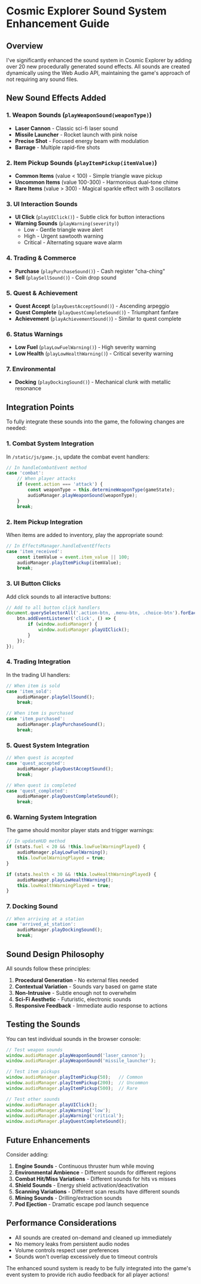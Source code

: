 # Cosmic Explorer Sound System Enhancement Guide

## Overview

I've significantly enhanced the sound system in Cosmic Explorer by adding over 20 new procedurally generated sound effects. All sounds are created dynamically using the Web Audio API, maintaining the game's approach of not requiring any sound files.

## New Sound Effects Added

### 1. **Weapon Sounds** (`playWeaponSound(weaponType)`)
- **Laser Cannon** - Classic sci-fi laser sound
- **Missile Launcher** - Rocket launch with pink noise
- **Precise Shot** - Focused energy beam with modulation
- **Barrage** - Multiple rapid-fire shots

### 2. **Item Pickup Sounds** (`playItemPickup(itemValue)`)
- **Common Items** (value < 100) - Simple triangle wave pickup
- **Uncommon Items** (value 100-300) - Harmonious dual-tone chime  
- **Rare Items** (value > 300) - Magical sparkle effect with 3 oscillators

### 3. **UI Interaction Sounds**
- **UI Click** (`playUIClick()`) - Subtle click for button interactions
- **Warning Sounds** (`playWarning(severity)`)
  - Low - Gentle triangle wave alert
  - High - Urgent sawtooth warning
  - Critical - Alternating square wave alarm

### 4. **Trading & Commerce**
- **Purchase** (`playPurchaseSound()`) - Cash register "cha-ching"
- **Sell** (`playSellSound()`) - Coin drop sound

### 5. **Quest & Achievement**
- **Quest Accept** (`playQuestAcceptSound()`) - Ascending arpeggio
- **Quest Complete** (`playQuestCompleteSound()`) - Triumphant fanfare
- **Achievement** (`playAchievementSound()`) - Similar to quest complete

### 6. **Status Warnings**
- **Low Fuel** (`playLowFuelWarning()`) - High severity warning
- **Low Health** (`playLowHealthWarning()`) - Critical severity warning

### 7. **Environmental**
- **Docking** (`playDockingSound()`) - Mechanical clunk with metallic resonance

## Integration Points

To fully integrate these sounds into the game, the following changes are needed:

### 1. **Combat System Integration**

In `/static/js/game.js`, update the combat event handlers:

```javascript
// In handleCombatEvent method
case 'combat':
    // When player attacks
    if (event.action === 'attack') {
        const weaponType = this.determineWeaponType(gameState);
        audioManager.playWeaponSound(weaponType);
    }
    break;
```

### 2. **Item Pickup Integration**

When items are added to inventory, play the appropriate sound:

```javascript
// In EffectsManager.handleEventEffects
case 'item_received':
    const itemValue = event.item_value || 100;
    audioManager.playItemPickup(itemValue);
    break;
```

### 3. **UI Button Clicks**

Add click sounds to all interactive buttons:

```javascript
// Add to all button click handlers
document.querySelectorAll('.action-btn, .menu-btn, .choice-btn').forEach(btn => {
    btn.addEventListener('click', () => {
        if (window.audioManager) {
            window.audioManager.playUIClick();
        }
    });
});
```

### 4. **Trading Integration**

In the trading UI handlers:

```javascript
// When item is sold
case 'item_sold':
    audioManager.playSellSound();
    break;

// When item is purchased
case 'item_purchased':
    audioManager.playPurchaseSound();
    break;
```

### 5. **Quest System Integration**

```javascript
// When quest is accepted
case 'quest_accepted':
    audioManager.playQuestAcceptSound();
    break;

// When quest is completed
case 'quest_completed':
    audioManager.playQuestCompleteSound();
    break;
```

### 6. **Warning System Integration**

The game should monitor player stats and trigger warnings:

```javascript
// In updateHUD method
if (stats.fuel < 20 && !this.lowFuelWarningPlayed) {
    audioManager.playLowFuelWarning();
    this.lowFuelWarningPlayed = true;
}

if (stats.health < 30 && !this.lowHealthWarningPlayed) {
    audioManager.playLowHealthWarning();
    this.lowHealthWarningPlayed = true;
}
```

### 7. **Docking Sound**

```javascript
// When arriving at a station
case 'arrived_at_station':
    audioManager.playDockingSound();
    break;
```

## Sound Design Philosophy

All sounds follow these principles:

1. **Procedural Generation** - No external files needed
2. **Contextual Variation** - Sounds vary based on game state
3. **Non-Intrusive** - Subtle enough not to overwhelm
4. **Sci-Fi Aesthetic** - Futuristic, electronic sounds
5. **Responsive Feedback** - Immediate audio response to actions

## Testing the Sounds

You can test individual sounds in the browser console:

```javascript
// Test weapon sounds
window.audioManager.playWeaponSound('laser_cannon');
window.audioManager.playWeaponSound('missile_launcher');

// Test item pickups
window.audioManager.playItemPickup(50);   // Common
window.audioManager.playItemPickup(200);  // Uncommon  
window.audioManager.playItemPickup(500);  // Rare

// Test other sounds
window.audioManager.playUIClick();
window.audioManager.playWarning('low');
window.audioManager.playWarning('critical');
window.audioManager.playQuestCompleteSound();
```

## Future Enhancements

Consider adding:

1. **Engine Sounds** - Continuous thruster hum while moving
2. **Environmental Ambience** - Different sounds for different regions
3. **Combat Hit/Miss Variations** - Different sounds for hits vs misses
4. **Shield Sounds** - Energy shield activation/deactivation
5. **Scanning Variations** - Different scan results have different sounds
6. **Mining Sounds** - Drilling/extraction sounds
7. **Pod Ejection** - Dramatic escape pod launch sequence

## Performance Considerations

- All sounds are created on-demand and cleaned up immediately
- No memory leaks from persistent audio nodes
- Volume controls respect user preferences
- Sounds won't overlap excessively due to timeout controls

The enhanced sound system is ready to be fully integrated into the game's event system to provide rich audio feedback for all player actions!
